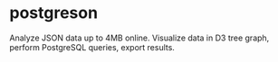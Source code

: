 # postgreson
Analyze JSON data up to 4MB online. Visualize data in D3 tree graph, perform PostgreSQL queries, export results.
